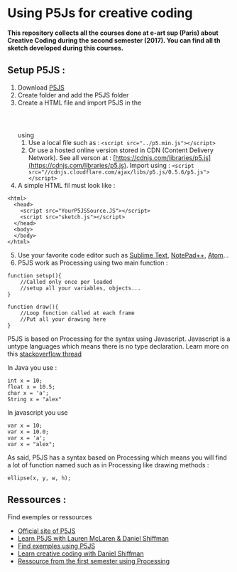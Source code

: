 # Using P5Js for creative coding

**This repository collects all the courses done at e-art sup (Paris) about Creative Coding during the second semester (2017). You can find all th sketch developed during this courses.**

## Setup P5JS :
1. Download [P5JS](http://p5js.org/download/)
2. Create folder and add the P5JS folder
3. Create a HTML file and import P5JS in the <header></header> using <script src="YourP5JSSource.js"></script>
	1. Use a local file such as : ```<script src="../p5.min.js"></script>```
	2. Or use a hosted online version stored in CDN (Content Delivery Network). See all verson at : [https://cdnjs.com/libraries/p5.js](https://cdnjs.com/libraries/p5.js). Import using : ```<script src="//cdnjs.cloudflare.com/ajax/libs/p5.js/0.5.6/p5.js"></script>```
4. A simple HTML fil must look like :
```
<html>
  <head>
    <script src="YourP5JSSource.JS"></script>
    <script src="sketch.js"></script>
  </head>
  <body>
  </body>
</html>
```
5. Use your favorite code editor such as [Sublime Text](http://www.sublimetext.com/), [NotePad++](https://notepad-plus-plus.org/), [Atom](https://atom.io/)...
6. P5JS work as Processing using two main function :
```
function setup(){
	//Called only once per loaded
	//setup all your variables, objects...
}

function draw(){
	//Loop function called at each frame
	//Put all your drawing here
}
```

P5JS is based on Processing for the syntax using Javascript. Javascript is a untype languages which means there is no type declaration. Learn more on this [stackoverflow thread](http://stackoverflow.com/questions/964910/is-javascript-an-untyped-language)

In Java you use :
```
int x = 10;
float x = 10.5;
char x = 'a';
String x = "alex"
```

In javascript you use
```
var x = 10;
var x = 10.0;
var x = 'a';
var x = "alex";
```

As said, P5JS has a syntax based on Processing which means you will find a lot of function named such as in Processing like drawing methods :
```
ellipse(x, y, w, h);
```

## Ressources :
Find exemples or ressources 
* [Official site of P5JS](p5js.org)
* [Learn P5JS with Lauren McLaren & Daniel Shiffman](hello.p5js.org)
* [Find exemples using P5JS](openProcessing.org)
* [Learn creative coding with Daniel Shiffman](https://www.youtube.com/channel/UCvjgXvBlbQiydffZU7m1_aw)
* [Ressource from the first semester using Processing](https://github.com/alexr4/e-artsup-GxD_Semestre1)